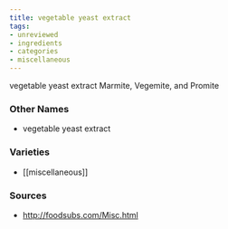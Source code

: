 ```yaml
---
title: vegetable yeast extract
tags:
- unreviewed
- ingredients
- categories
- miscellaneous
---
```

vegetable yeast extract Marmite, Vegemite, and Promite

### Other Names

* vegetable yeast extract

### Varieties

* [[miscellaneous]]

### Sources
* http://foodsubs.com/Misc.html
